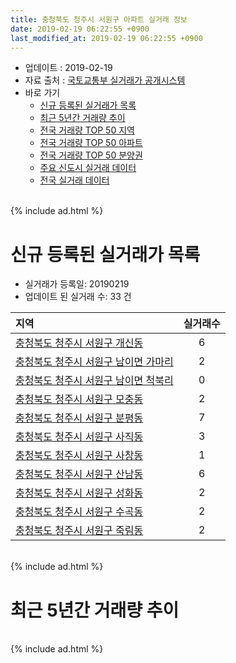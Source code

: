 ```yaml
---
title: 충청북도 청주시 서원구 아파트 실거래 정보
date: 2019-02-19 06:22:55 +0900
last_modified_at: 2019-02-19 06:22:55 +0900
---
```


* 업데이트 : 2019-02-19
* 자료 출처 : [국토교통부 실거래가 공개시스템](http://rt.molit.go.kr)
* 바로 가기
    * [신규 등록된 실거래가 목록](#신규-등록된-실거래가-목록)
    * [최근 5년간 거래량 추이](#최근-5년간-거래량-추이)
    * [전국 거래량 TOP 50 지역](https://inasie.github.io/apt-trade-info/최근-3개월-전국에서-가장-거래가-많이-발생한-지역)
    * [전국 거래량 TOP 50 아파트](https://inasie.github.io/apt-trade-info/최근-3개월-전국에서-가장-거래가-많이-발생한-아파트)
    * [전국 거래량 TOP 50 분양권](https://inasie.github.io/apt-trade-info/최근-3개월-전국에서-가장-거래가-많이-발생한-분양권)
    * [주요 신도시 실거래 데이터](https://inasie.github.io/apt-trade-info/주요-신도시)
    * [전국 실거래 데이터](https://inasie.github.io/apt-trade-info/전국)

<br>
{% include ad.html %}
<br>

# 신규 등록된 실거래가 목록
* 실거래가 등록일: 20190219
* 업데이트 된 실거래 수: 33 건


|지역|실거래수|
|:---|:---:|
|[충청북도 청주시 서원구 개신동](https://inasie.github.io/apt-trade-info/충청북도-청주시-서원구-개신동)|6|
|[충청북도 청주시 서원구 남이면 가마리](https://inasie.github.io/apt-trade-info/충청북도-청주시-서원구-남이면-가마리)|2|
|[충청북도 청주시 서원구 남이면 척북리](https://inasie.github.io/apt-trade-info/충청북도-청주시-서원구-남이면-척북리)|0|
|[충청북도 청주시 서원구 모충동](https://inasie.github.io/apt-trade-info/충청북도-청주시-서원구-모충동)|2|
|[충청북도 청주시 서원구 분평동](https://inasie.github.io/apt-trade-info/충청북도-청주시-서원구-분평동)|7|
|[충청북도 청주시 서원구 사직동](https://inasie.github.io/apt-trade-info/충청북도-청주시-서원구-사직동)|3|
|[충청북도 청주시 서원구 사창동](https://inasie.github.io/apt-trade-info/충청북도-청주시-서원구-사창동)|1|
|[충청북도 청주시 서원구 산남동](https://inasie.github.io/apt-trade-info/충청북도-청주시-서원구-산남동)|6|
|[충청북도 청주시 서원구 성화동](https://inasie.github.io/apt-trade-info/충청북도-청주시-서원구-성화동)|2|
|[충청북도 청주시 서원구 수곡동](https://inasie.github.io/apt-trade-info/충청북도-청주시-서원구-수곡동)|2|
|[충청북도 청주시 서원구 죽림동](https://inasie.github.io/apt-trade-info/충청북도-청주시-서원구-죽림동)|2|


<br>
{% include ad.html %}
<br>

# 최근 5년간 거래량 추이


<div style="width:100%;">
    <canvas id="deal_progress" height="200"></canvas>
</div>

<script>
new Chart(document.getElementById("deal_progress"), {
    type: 'line',
    data: {
        labels: ['201402','201403','201404','201405','201406','201407','201408','201409','201410','201411','201412','201501','201502','201503','201504','201505','201506','201507','201508','201509','201510','201511','201512','201601','201602','201603','201604','201605','201606','201607','201608','201609','201610','201611','201612','201701','201702','201703','201704','201705','201706','201707','201708','201709','201710','201711','201712','201801','201802','201803','201804','201805','201806','201807','201808','201809','201810','201811','201812','201901','201902'],
        datasets: [{
            label: '매매',
            pointRadius: 1,
            data: [336, 378, 303, 306, 285, 266, 266, 313, 316, 267, 215, 273, 214, 342, 249, 232, 251, 232, 211, 182, 224, 188, 136, 161, 184, 222, 187, 220, 202, 183, 187, 158, 226, 180, 161, 161, 186, 217, 154, 232, 236, 240, 220, 210, 182, 192, 145, 165, 157, 226, 180, 281, 155, 159, 135, 152, 175, 140, 120, 159, 42],
            borderColor: "rgba(255, 201, 14, 1)",
            backgroundColor: "rgba(255, 201, 14, 0.5)",
            fill: false,
            lineTension: 0
        },{
            label: '전월세',
            pointRadius: 1,
            data: [224, 187, 165, 155, 172, 202, 185, 127, 170, 188, 226, 249, 203, 243, 159, 158, 178, 178, 178, 167, 163, 166, 167, 210, 179, 190, 176, 149, 184, 143, 149, 125, 154, 173, 246, 266, 245, 220, 173, 168, 183, 206, 172, 172, 129, 153, 147, 187, 192, 217, 171, 193, 180, 178, 155, 135, 191, 164, 190, 162, 56],
            borderColor: "rgba(0, 141, 185, 1)",
            backgroundColor: "rgba(0, 141, 185, 0.5)",
            fill: false,
            lineTension: 0
        }
        ]
    },
    options: {
        responsive: true,
        title: {
            display: false
        },
        tooltips: {
            mode: 'index',
            intersect: false
        },
        hover: {
            mode: 'nearest',
            intersect: true
        },
        scales: {
            xAxes: [{
                display: true,
                scaleLabel: {
                    display: true,
                    labelString: '년/월'
                }
            }],
            yAxes: [{
                display: true,
                ticks: {
                    suggestedMin: 0,
                },
                scaleLabel: {
                    display: true,
                    labelString: '실거래 수'
                }
            }]
        }
    }
});

</script>


<br>
{% include ad.html %}
<br>

